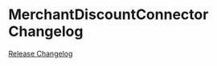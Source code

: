 # MerchantDiscountConnector Changelog

[Release Changelog](https://github.com/spryker/merchant-discount-connector/releases)
